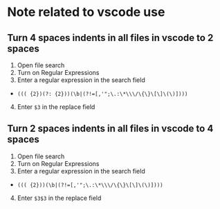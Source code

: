 # Note related to vscode use

## Turn 4 spaces indents in all files in vscode to 2 spaces

1. Open file search
2. Turn on Regular Expressions
3. Enter a regular expression in the search field

- `((( {2})(?: {2}))(\b|(?!=[,'";\.:\*\\\/\{\}\[\]\(\)])))`

4. Enter `$3` in the replace field

## Turn 2 spaces indents in all files in vscode to 4 spaces

1. Open file search
2. Turn on Regular Expressions
3. Enter a regular expression in the search field

- `((( {2}))(\b|(?!=[,'";\.:\*\\\/\{\}\[\]\(\)])))`

4. Enter `$3$3` in the replace field
